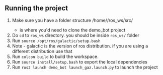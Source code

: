 ## Running the project

01. Make sure you have a folder structure /home/<user>/ros_ws/src/<project folder>
    - <project folder> is where you'd need to clone the demo_bot project
01. Do `cd` to `ros_ws` directory. you should be inside `ros_ws/` folder
01. Run `source /opt/ros/galactic/setup.bash`
01. Note - galactic is the version of ros distribution. if you are using a different distribution use that
01. Run `colcon build` to build the workspace.
01. Run `source install/setup.bash` to export the local dependencies
01. Run `ros2 launch demo_bot launch_gaz.launch.py` to launch the project 


